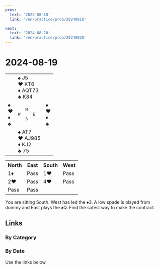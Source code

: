 ```yaml
---
prev:
  text: '2024-08-18'
  link: '/en/practice/prob/20240818'

next:
  text: '2024-08-20'
  link: '/en/practice/prob/20240820'
---
```


# 2024-08-19

<table class="deal">
	<tr>
		<td></td>
		<td>♠️ J5<br>♥️ KT6<br>♦️ AQT73<br>♣️ K84</td>
		<td></td>
	</tr>
	<tr>
		<td>♠️ <br>♥️ <br>♦️ <br>♣️ </td>
		<td><pre>   N<br>W     E<br>   S</pre></td>
		<td>♠️ <br>♥️ <br>♦️ <br>♣️ </td>
	</tr>
	<tr>
		<td></td>
		<td>♠️ AT7<br>♥️ AJ985<br>♦️ KJ2<br>♣️ 75</td>
		<td></td>
	</tr>
</table>

<table class="auction">
	<tr>
		<th>North</th>
		<th>East</th>
		<th>South</th>
		<th>West</th>
	</tr>
	<tr>
		<td>1♦️</td>
		<td>Pass</td>
		<td>1♥️</td>
		<td>Pass</td>
	</tr>
	<tr>
		<td>2♥️</td>
		<td>Pass</td>
		<td>4♥️</td>
		<td>Pass</td>
	</tr>
	<tr>
		<td>Pass</td>
		<td>Pass</td>
		<td></td>
		<td></td>
	</tr>
</table>

You are sitting South. West has led the ♠️3. A low spade is played from dummy and East plays the ♠️Q. Find the safest way to make the contract.

## Links

[<Badge type="tip" text="Check Solution"/>](/en/learning/prob/20240819)

### By Category

[<Badge type="tip" text="<--"/>](/en/practice/prob/20240816)
[<Badge type="tip" text="Calendar"/>](/en/practice/calendar/202408)
[<Badge type="tip" text="-->"/>](/en/practice/prob/20240822)

### By Date

Use the links below.